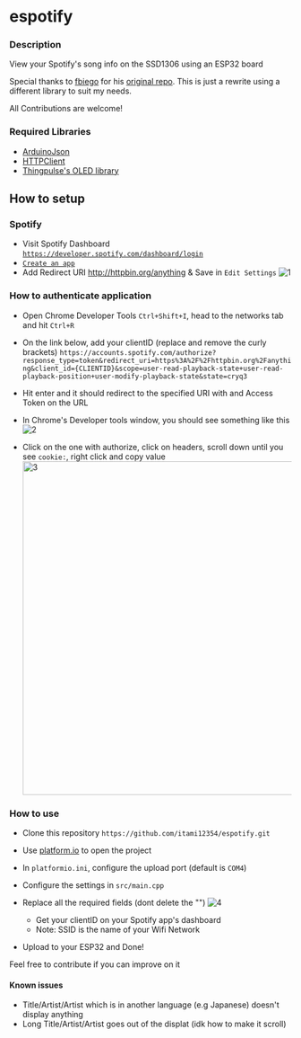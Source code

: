 # espotify

### Description

View your Spotify's song info on the SSD1306 using an ESP32 board

Special thanks to [fbiego](https://github.com/fbiego) for his [original repo](https://github.com/fbiego/esp32-spotify-oled). This is just a rewrite using a different library to suit my needs.

All Contributions are welcome!

### Required Libraries

- [ArduinoJson](https://github.com/bblanchon/ArduinoJson)
- [HTTPClient](https://github.com/amcewen/HttpClient)
- [Thingpulse's OLED library](https://github.com/ThingPulse/esp8266-oled-ssd1306)

## How to setup

### Spotify

- Visit Spotify Dashboard [`https://developer.spotify.com/dashboard/login`](https://developer.spotify.com/dashboard/login)
- [`Create an app`](https://developer.spotify.com/documentation/general/guides/authorization/app-settings/)
- Add Redirect URI http://httpbin.org/anything & Save in `Edit Settings`
  ![1](https://user-images.githubusercontent.com/67090166/174447856-40982c11-f922-4e62-bbbd-740d192de174.png)

### How to authenticate application

- Open Chrome Developer Tools `Ctrl+Shift+I`, head to the networks tab and hit `Ctrl+R`
- On the link below, add your clientID (replace and remove the curly brackets)
  `https://accounts.spotify.com/authorize?response_type=token&redirect_uri=https%3A%2F%2Fhttpbin.org%2Fanything&client_id={CLIENTID}&scope=user-read-playback-state+user-read-playback-position+user-modify-playback-state&state=cryq3`
- Hit enter and it should redirect to the specified URI with and Access Token on the URL
- In Chrome's Developer tools window, you should see something like this
  ![2](https://user-images.githubusercontent.com/67090166/174447880-2312405c-2363-4c65-b9a3-9152224f7cb0.png)

- Click on the one with authorize, click on headers, scroll down until you see `cookie:`, right click and copy value
  <img width="594" alt="3" src="https://user-images.githubusercontent.com/67090166/174447921-b421e2f6-462c-404e-a4aa-1d472e3e190c.png">


### How to use

- Clone this repository
  `https://github.com/itami12354/espotify.git`
- Use [platform.io](https://platformio.org/) to open the project
- In `platformio.ini`, configure the upload port (default is `COM4`)
- Configure the settings in `src/main.cpp`
- Replace all the required fields (dont delete the "")
  ![4](https://user-images.githubusercontent.com/67090166/174447925-84baac5b-6a37-4758-8d4c-dd93a411cb7f.png)


  - Get your clientID on your Spotify app's dashboard
  - Note: SSID is the name of your Wifi Network

- Upload to your ESP32 and Done!

Feel free to contribute if you can improve on it

#### Known issues

- Title/Artist/Artist which is in another language (e.g Japanese) doesn't display anything
- Long Title/Artist/Artist goes out of the displat (idk how to make it scroll)
